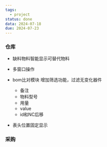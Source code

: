 ```yaml
---
tags:
  - project
status: done
data: 2024-07-18
due: 2024-07-23
---
```


### 仓库

- 缺料物料智能显示可替代物料

- 多窗口操作

- bom比对模块 增加筛选功能，过滤无变化器件
	- 备注
	- 物料型号
	- 用量
	- value
	- id和NC后移

- 表头位置固定显示

### 采购